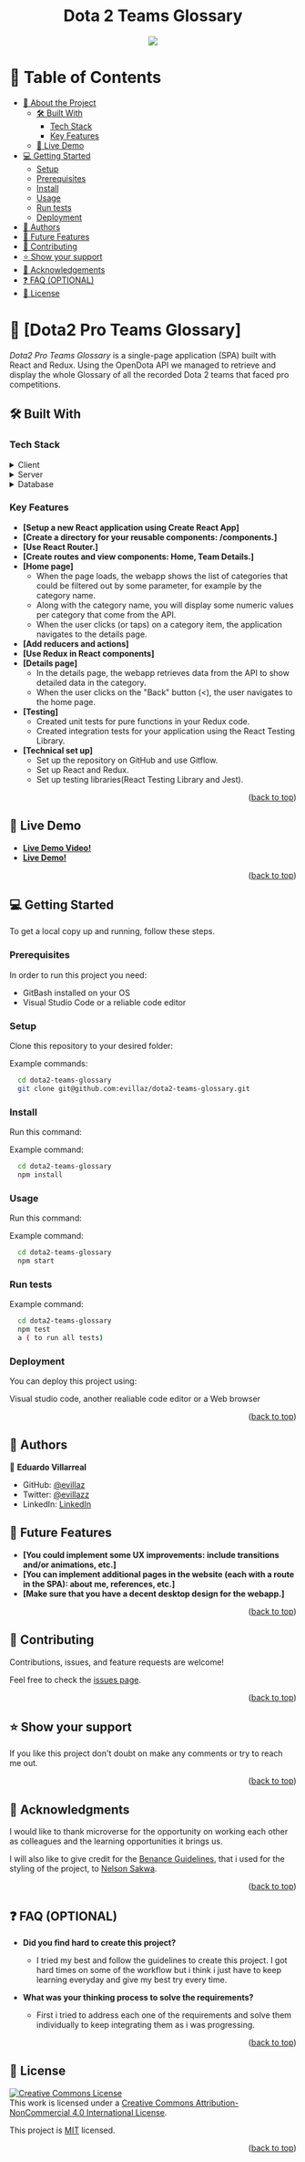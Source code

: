 <div align="center"><h1>Dota 2 Teams Glossary</h1>
<img src="https://github.com/evillaz/dota2-teams-glossary/blob/display-details-styling/ScreenShots/teamsglossary.png">
</div>


<a name="readme-top"></a>

<!--
HOW TO USE:
This is an example of how you may give instructions on setting up your project locally.

Modify this file to match your project and remove sections that don't apply.

REQUIRED SECTIONS:
- Table of Contents
- About the Project
  - Built With
  - Live Demo
- Getting Started
- Authors
- Future Features
- Contributing
- Show your support
- Acknowledgements
- License

OPTIONAL SECTIONS:
- FAQ

After you're finished please remove all the comments and instructions!
-->

<!-- TABLE OF CONTENTS -->

# 📗 Table of Contents

- [📖 About the Project](#about-project)
  - [🛠 Built With](#built-with)
    - [Tech Stack](#tech-stack)
    - [Key Features](#key-features)
  - [🚀 Live Demo](#live-demo)
- [💻 Getting Started](#getting-started)
  - [Setup](#setup)
  - [Prerequisites](#prerequisites)
  - [Install](#install)
  - [Usage](#usage)
  - [Run tests](#run-tests)
  - [Deployment](#triangular_flag_on_post-deployment)
- [👥 Authors](#authors)
- [🔭 Future Features](#future-features)
- [🤝 Contributing](#contributing)
- [⭐️ Show your support](#support)
- [🙏 Acknowledgements](#acknowledgements)
- [❓ FAQ (OPTIONAL)](#faq)
- [📝 License](#license)

<!-- PROJECT DESCRIPTION -->

# 📖 [Dota2 Pro Teams Glossary] <a name="about-project"></a>

*Dota2 Pro Teams Glossary* is a single-page application (SPA) built with React and Redux. Using the OpenDota API we managed to retrieve and display the whole Glossary of all the recorded Dota 2 teams that faced pro competitions.

## 🛠 Built With <a name="built-with"></a>

### Tech Stack <a name="tech-stack"></a>

<details>
  <summary>Client</summary>
  <ul>
    <li><a href="">React</a></li>    
    <li><a href="">Redux</a></li>
    <li><a href="">JS</a></li>
  </ul>
</details>
<details>
  <summary>Server</summary>
  <ul>
    <li><a href="">React</a></li>
  </ul>
</details>

<details>
<summary>Database</summary>
  <ul>
    <li><a href="https://docs.opendota.com/"> OpenDota API</a></li>
  </ul>
</details>

<!-- Features -->

### Key Features <a name="key-features"></a>

- **[Setup a new React application using Create React App]**
- **[Create a directory for your reusable components: /components.]**
- **[Use React Router.]**
- **[Create routes and view components: Home, Team Details.]**
- **[Home page]**
  - When the page loads, the webapp shows the list of categories that could be filtered out by some parameter, for example by the category name.
  - Along with the category name, you will display some numeric values per category that come from the API.
  - When the user clicks (or taps) on a category item, the application navigates to the details page.
- **[Add reducers and actions]**
- **[Use Redux in React components]**
- **[Details page]**
  - In the details page, the webapp retrieves data from the API to show detailed data in the category.
  - When the user clicks on the "Back" button (<), the user navigates to the home page.
- **[Testing]**
  - Created unit tests for pure functions in your Redux code.
  - Created integration tests for your application using the React Testing Library.
- **[Technical set up]**
  - Set up the repository on GitHub and use Gitflow.
  - Set up React and Redux.
  - Set up testing libraries(React Testing Library and Jest).

<p align="right">(<a href="#readme-top">back to top</a>)</p>

<!-- LIVE DEMO -->

## 🚀 Live Demo <a name="live-demo"></a>
- **[Live Demo Video!](https://www.loom.com/share/399840bc2c3b4ed996a6913a509117e7)**
- **[Live Demo!](https://dota-2-teams-glossary.onrender.com)**

<p align="right">(<a href="#readme-top">back to top</a>)</p>

<!-- GETTING STARTED -->

## 💻 Getting Started <a name="getting-started"></a>

To get a local copy up and running, follow these steps.

### Prerequisites

In order to run this project you need:
- GitBash installed on your OS 
- Visual Studio Code or a reliable code editor

### Setup

Clone this repository to your desired folder:


Example commands:

```sh
  cd dota2-teams-glossary
  git clone git@github.com:evillaz/dota2-teams-glossary.git
```

### Install

Run this command: 

Example command:

```sh
  cd dota2-teams-glossary
  npm install
```


### Usage

Run this command: 

Example command:

```sh
  cd dota2-teams-glossary
  npm start
```


### Run tests

Example command:

```sh
  cd dota2-teams-glossary
  npm test
  a ( to run all tests)
```

### Deployment


You can deploy this project using:

Visual studio code, another realiable code editor or a Web browser

<p align="right">(<a href="#readme-top">back to top</a>)</p>

<!-- AUTHORS -->

## 👥 Authors <a name="authors"></a>

👤 **Eduardo Villarreal**

- GitHub: [@evillaz](https://github.com/evillaz)
- Twitter: [@evillazz](https://twitter.com/evillazz)
- LinkedIn: [LinkedIn](https://linkedin.com/in/eduardo-villarreal-144a8925a)

<!-- FUTURE FEATURES -->

## 🔭 Future Features <a name="future-features"></a>

- **[You could implement some UX improvements: include transitions and/or animations, etc.]**
- **[You can implement additional pages in the website (each with a route in the SPA): about me, references, etc.]**
- **[Make sure that you have a decent desktop design for the webapp.]**

<p align="right">(<a href="#readme-top">back to top</a>)</p>

<!-- CONTRIBUTING -->

## 🤝 Contributing <a name="contributing"></a>

Contributions, issues, and feature requests are welcome!

Feel free to check the [issues page](../../issues/).

<p align="right">(<a href="#readme-top">back to top</a>)</p>

<!-- SUPPORT -->

## ⭐️ Show your support <a name="support"></a>

If you like this project  don't doubt on make any comments or try to reach me out.

<p align="right">(<a href="#readme-top">back to top</a>)</p>

<!-- ACKNOWLEDGEMENTS -->

## 🙏 Acknowledgments <a name="acknowledgements"></a>

<!-- Give credit to everyone who inspired your codebase. -->

I would like to thank microverse for the opportunity on working each other as colleagues and the learning opportunities it brings us.

I will also like to give credit for the [Benance Guidelines](https://www.behance.net/gallery/31579789/Ballhead-App-(Free-PSDs)), that i used for the styling of the project, to [Nelson Sakwa](https://www.behance.net/sakwadesignstudio).

<p align="right">(<a href="#readme-top">back to top</a>)</p>

<!-- FAQ (optional) -->

## ❓ FAQ (OPTIONAL) <a name="faq"></a>

- **Did you find hard to create this project?**

  - I tried my best and follow the guidelines to create this project. I got hard times on some of the workflow but i think i just have to keep learning everyday and give my best try every time.

- **What was your thinking process to solve the requirements?**

  - First i tried to address each one of the requirements and solve them individually to keep integrating them as i was progressing.

<p align="right">(<a href="#readme-top">back to top</a>)</p>

<!-- LICENSE -->

## 📝 License <a name="license"></a>

<a rel="license" href="http://creativecommons.org/licenses/by-nc/4.0/"><img alt="Creative Commons License" style="border-width: 0;" src="https://i.creativecommons.org/l/by-nc/4.0/88x31.png" /></a><br />This work is licensed under a <a rel="license" href="http://creativecommons.org/licenses/by-nc/4.0/">Creative Commons Attribution-NonCommercial 4.0 International License</a>.

This project is [MIT](/LICENSE.md) licensed.

<p align="right">(<a href="#readme-top">back to top</a>)</p>
